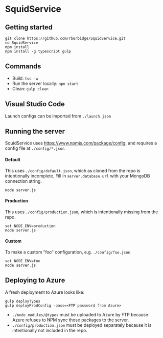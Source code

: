 # SquidService
## Getting started
```
git clone https://github.com/rburbidge/SquidService.git
cd SquidService
npm install
npm install -g typescript gulp
```

## Commands
* Build: ```tsc -w```
* Run the server locally: ```npm start```
* Clean: ```gulp clean```

## Visual Studio Code
Launch configs can be imported from ```./launch.json```

## Running the server
SquidService uses https://www.npmjs.com/package/config, and requires a config file at ```./config/*.json```.

#### Default
This uses ```./config/default.json```, which as cloned from the repo is intentionally incomplete. Fill in ```server.database.url``` with your MongoDB connection string.
```
node server.js
```

#### Production
This uses ```./config/production.json```, which is intentionally missing from the repo.
```
set NODE_ENV=production
node server.js
```

#### Custom
To make a custom "foo" configuration, e.g. ```./config/foo.json```.
```
set NODE_ENV=foo
node server.js
```

## Deploying to Azure
A fresh deployment to Azure looks like:
```
gulp deployTypes
gulp deployProdConfig -pass=<FTP password from Azure>
```

* ```./node_modules/@types``` must be uploaded to Azure by FTP because Azure refuses to NPM sync those packages to the server.
* ```./config/production.json``` must be deployed separately because it is intentionally not included in the repo.
